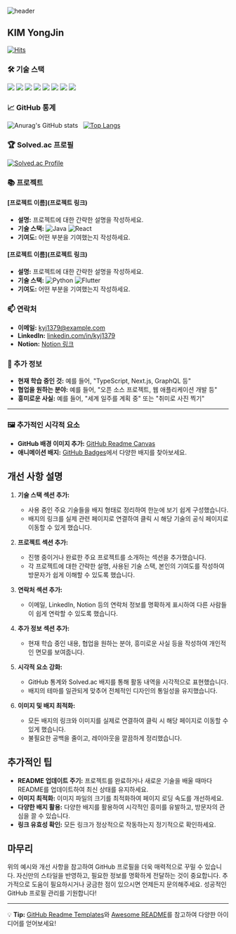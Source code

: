 <!--
**codrae/codrae** is a ✨ _special_ ✨ repository because its `README.md` (this file) appears on your GitHub profile.

Here are some ideas to get you started:

- 🔭 I’m currently working on ...
- 🌱 I’m currently learning ...
- 👯 I’m looking to collaborate on ...
- 🤔 I’m looking for help with ...
- 💬 Ask me about ...
- 📫 How to reach me: ...
- 😄 Pronouns: ...
- ⚡ Fun fact: ...
-->

![header](https://capsule-render.vercel.app/api?type=waving&color=auto&height=200&section=header&theme=doktyonight&text=DEV%20YONG&fontSize=40)

## KIM YongJin

[![Hits](https://hits.seeyoufarm.com/api/count/incr/badge.svg?url=https%3A%2F%2Fgithub.com%2Fcodrae&count_bg=%2379C83D&title_bg=%23555555&icon=github.svg&icon_color=%23E7E7E7&title=Github&edge_flat=false)](https://github.com/codrae)

### 🛠️ 기술 스택

<a href="https://www.notion.so/" target="_blank"><img src="https://img.shields.io/badge/Notion-000000?style=for-the-badge&logo=Notion&logoColor=white"/></a>
<a href="https://www.cplusplus.com/" target="_blank"><img src="https://img.shields.io/badge/C++-00599C?style=for-the-badge&logo=cplusplus&logoColor=black"/></a>
<a href="https://www.python.org/" target="_blank"><img src="https://img.shields.io/badge/Python-3776AB?style=for-the-badge&logo=python&logoColor=white"/></a>
<a href="https://flutter.dev/" target="_blank"><img src="https://img.shields.io/badge/Flutter-02569B?style=for-the-badge&logo=flutter&logoColor=black"/></a>
<a href="https://reactjs.org/" target="_blank"><img src="https://img.shields.io/badge/React-61DAFB?style=for-the-badge&logo=react&logoColor=black"/></a>
<a href="https://www.java.com/" target="_blank"><img src="https://img.shields.io/badge/java-F7DF1E?style=for-the-badge&logo=java&logoColor=black"/></a>
<a href="https://soliditylang.org/" target="_blank"><img src="https://img.shields.io/badge/solidity-363636?style=for-the-badge&logo=Solidity&logoColor=black"/></a>
<a href="https://www.typescriptlang.org/" target="_blank"><img src="https://img.shields.io/badge/TypeScript-3178C6?style=for-the-badge&logo=typescript&logoColor=white"/></a>


### 📈 GitHub 통계

![Anurag's GitHub stats](https://github-readme-stats.vercel.app/api?username=codrae&show_icons=true&theme=shades_of_blue)&nbsp;&nbsp;
[![Top Langs](https://github-readme-stats.vercel.app/api/top-langs/?username=codrae&exclude_repo=Data&hide=jupyter%20notebook&layout=compact&theme=shades_of_blue)](https://github.com/anuraghazra/github-readme-stats)

### 🏆 Solved.ac 프로필

[![Solved.ac Profile](http://mazassumnida.wtf/api/v2/generate_badge?boj=kyj1379)](https://solved.ac/kyj1379/)

### 📚 프로젝트

#### [프로젝트 이름](프로젝트 링크)
- **설명:** 프로젝트에 대한 간략한 설명을 작성하세요.
- **기술 스택:** ![Java](https://img.shields.io/badge/java-F7DF1E?style=flat&logo=java&logoColor=black) ![React](https://img.shields.io/badge/React-61DAFB?style=flat&logo=react&logoColor=black)
- **기여도:** 어떤 부분을 기여했는지 작성하세요.

#### [프로젝트 이름](프로젝트 링크)
- **설명:** 프로젝트에 대한 간략한 설명을 작성하세요.
- **기술 스택:** ![Python](https://img.shields.io/badge/Python-3776AB?style=flat&logo=python&logoColor=white) ![Flutter](https://img.shields.io/badge/Flutter-02569B?style=flat&logo=flutter&logoColor=black)
- **기여도:** 어떤 부분을 기여했는지 작성하세요.

### 📫 연락처

- **이메일:** [kyj1379@example.com](mailto:kyj1379@example.com)
- **LinkedIn:** [linkedin.com/in/kyj1379](https://linkedin.com/in/kyj1379)
- **Notion:** [Notion 링크](https://www.notion.so/)

### 💬 추가 정보

- **현재 학습 중인 것:** 예를 들어, "TypeScript, Next.js, GraphQL 등"
- **협업을 원하는 분야:** 예를 들어, "오픈 소스 프로젝트, 웹 애플리케이션 개발 등"
- **흥미로운 사실:** 예를 들어, "세계 일주를 계획 중" 또는 "취미로 사진 찍기"

---

### 🖼️ 추가적인 시각적 요소

- **GitHub 배경 이미지 추가:** [GitHub Readme Canvas](https://github.com/DenverCoder1/github-readme-stats#github-readme-stats)
- **애니메이션 배지:** [GitHub Badges](https://github.com/Ileriayo/markdown-badges)에서 다양한 배지를 찾아보세요.

## 개선 사항 설명

1. **기술 스택 섹션 추가:**
   - 사용 중인 주요 기술들을 배지 형태로 정리하여 한눈에 보기 쉽게 구성했습니다.
   - 배지의 링크를 실제 관련 페이지로 연결하여 클릭 시 해당 기술의 공식 페이지로 이동할 수 있게 했습니다.

2. **프로젝트 섹션 추가:**
   - 진행 중이거나 완료한 주요 프로젝트를 소개하는 섹션을 추가했습니다.
   - 각 프로젝트에 대한 간략한 설명, 사용된 기술 스택, 본인의 기여도를 작성하여 방문자가 쉽게 이해할 수 있도록 했습니다.

3. **연락처 섹션 추가:**
   - 이메일, LinkedIn, Notion 등의 연락처 정보를 명확하게 표시하여 다른 사람들이 쉽게 연락할 수 있도록 했습니다.

4. **추가 정보 섹션 추가:**
   - 현재 학습 중인 내용, 협업을 원하는 분야, 흥미로운 사실 등을 작성하여 개인적인 면모를 보여줍니다.

5. **시각적 요소 강화:**
   - GitHub 통계와 Solved.ac 배지를 통해 활동 내역을 시각적으로 표현했습니다.
   - 배지의 테마를 일관되게 맞추어 전체적인 디자인의 통일성을 유지했습니다.

6. **이미지 및 배지 최적화:**
   - 모든 배지의 링크와 이미지를 실제로 연결하여 클릭 시 해당 페이지로 이동할 수 있게 했습니다.
   - 불필요한 공백을 줄이고, 레이아웃을 깔끔하게 정리했습니다.

## 추가적인 팁

- **README 업데이트 주기:** 프로젝트를 완료하거나 새로운 기술을 배울 때마다 README를 업데이트하여 최신 상태를 유지하세요.
- **이미지 최적화:** 이미지 파일의 크기를 최적화하여 페이지 로딩 속도를 개선하세요.
- **다양한 배지 활용:** 다양한 배지를 활용하여 시각적인 흥미를 유발하고, 방문자의 관심을 끌 수 있습니다.
- **링크 유효성 확인:** 모든 링크가 정상적으로 작동하는지 정기적으로 확인하세요.

## 마무리

위의 예시와 개선 사항을 참고하여 GitHub 프로필을 더욱 매력적으로 꾸밀 수 있습니다. 자신만의 스타일을 반영하고, 필요한 정보를 명확하게 전달하는 것이 중요합니다. 추가적으로 도움이 필요하시거나 궁금한 점이 있으시면 언제든지 문의해주세요. 성공적인 GitHub 프로필 관리를 기원합니다!

---

💡 **Tip:** [GitHub Readme Templates](https://github.com/othneildrew/Best-README-Template)와 [Awesome README](https://github.com/matiassingers/awesome-readme)를 참고하여 다양한 아이디어를 얻어보세요!
